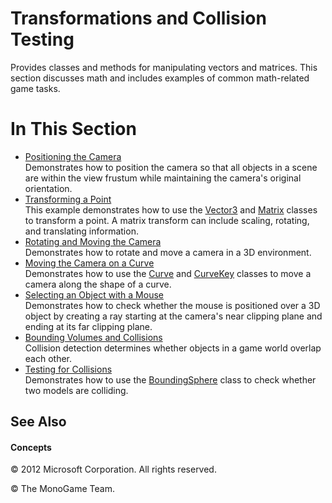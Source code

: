 
# Transformations and Collision Testing

Provides classes and methods for manipulating vectors and matrices. This section discusses math and includes examples of common math-related game tasks.

# In This Section

  - [Positioning the Camera](HowTo_Position_the_Camera.md)  
    Demonstrates how to position the camera so that all objects in a scene are within the view frustum while maintaining the camera's original orientation.
  - [Transforming a Point](HowTo_TransformPoint.md)  
    This example demonstrates how to use the [Vector3](bb199670.md) and [Matrix](bb197911.md) classes to transform a point. A matrix transform can include scaling, rotating, and translating information.
  - [Rotating and Moving the Camera](HowTo_RotateMoveCamera.md)  
    Demonstrates how to rotate and move a camera in a 3D environment.
  - [Moving the Camera on a Curve](HowTo_ScriptedCamera.md)  
    Demonstrates how to use the [Curve](bb196070.md) and [CurveKey](bb196065.md) classes to move a camera along the shape of a curve.
  - [Selecting an Object with a Mouse](HowTo_Select_and_Object_with_a_Mouse.md)  
    Demonstrates how to check whether the mouse is positioned over a 3D object by creating a ray starting at the camera's near clipping plane and ending at its far clipping plane.
  - [Bounding Volumes and Collisions](HowTo_Bounding_Volumes_and_Collisions.md)  
    Collision detection determines whether objects in a game world overlap each other.
  - [Testing for Collisions](HowTo_Test_for_Collisions.md)  
    Demonstrates how to use the [BoundingSphere](bb195173.md) class to check whether two models are colliding.

## See Also

#### Concepts

© 2012 Microsoft Corporation. All rights reserved.  

© The MonoGame Team.

